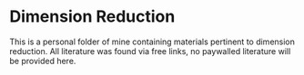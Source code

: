 # Dimension Reduction
This is a personal folder of mine containing materials 
pertinent to dimension reduction. All literature was found via 
free links, no paywalled literature will be provided here.


